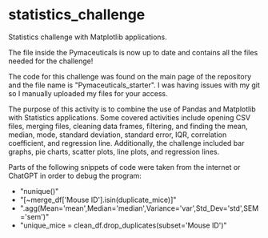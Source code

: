 # statistics_challenge
Statistics challenge with Matplotlib applications.

The file inside the Pymaceuticals is now up to date and contains all the files needed for the challenge! 

The  code for this challenge was found on the main page of the repository and the file name is "Pymaceuticals_starter". I was having issues with my git so I manually uploaded my files for your access. 

The purpose of this activity is to combine the use of Pandas and Matplotlib with Statistics applications. Some covered activities include opening CSV files, merging files, cleaning data frames, filtering, and finding the mean, median, mode, standard deviation, standard error, IQR, correlation coefficient, and regression line. Additionally, the challenge included bar graphs, pie charts, scatter plots, line plots, and regression lines.

Parts of the following snippets of code were taken from the internet or ChatGPT in order to debug the program:
- "nunique()"
- "[~merge_df['Mouse ID'].isin(duplicate_mice)]"
- ".agg(Mean='mean',Median='median',Variance='var',Std_Dev='std',SEM='sem')"
- "unique_mice = clean_df.drop_duplicates(subset='Mouse ID')"
